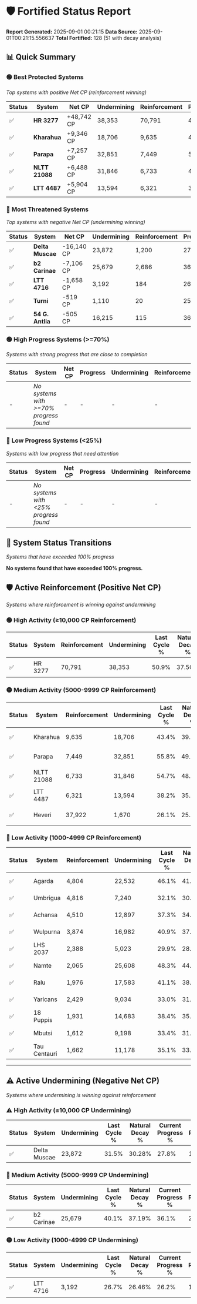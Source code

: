 # 🛡️ Fortified Status Report

**Report Generated:** 2025-09-01 00:21:15
**Data Source:** 2025-09-01T00:21:15.556637
**Total Fortified:** 128 (51 with decay analysis)

## 📊 Quick Summary

### 🟢 **Best Protected Systems**
*Top systems with positive Net CP (reinforcement winning)*

| Status | System | Net CP | Undermining | Reinforcement | Progress |
|--------|--------|--------|-------------|---------------|----------|
| ✅ | **HR 3277** | +48,742 CP | 38,353 | 70,791 | 45.0% |
| ✅ | **Kharahua** | +9,346 CP | 18,706 | 9,635 | 40.5% |
| ✅ | **Parapa** | +7,257 CP | 32,851 | 7,449 | 50.7% |
| ✅ | **NLTT 21088** | +6,488 CP | 31,846 | 6,733 | 49.8% |
| ✅ | **LTT 4487** | +5,904 CP | 13,594 | 6,321 | 36.1% |

### 🔴 **Most Threatened Systems**
*Top systems with negative Net CP (undermining winning)*

| Status | System | Net CP | Undermining | Reinforcement | Progress |
|--------|--------|--------|-------------|---------------|----------|
| ✅ | **Delta Muscae** | -16,140 CP | 23,872 | 1,200 | 27.8% |
| ✅ | **b2 Carinae** | -7,106 CP | 25,679 | 2,686 | 36.1% |
| ✅ | **LTT 4716** | -1,658 CP | 3,192 | 184 | 26.2% |
| ✅ | **Turni** | -519 CP | 1,110 | 20 | 25.8% |
| ✅ | **54 G. Antlia** | -505 CP | 16,215 | 115 | 36.9% |

### 🟢 **High Progress Systems (>=70%)**
*Systems with strong progress that are close to completion*

| Status | System | Net CP | Progress | Undermining | Reinforcement |
|--------|--------|--------|----------|-------------|---------------|
| - | *No systems with >=70% progress found* | - | - | - | - |

### 🔴 **Low Progress Systems (<25%)**
*Systems with low progress that need attention*

| Status | System | Net CP | Progress | Undermining | Reinforcement |
|--------|--------|--------|----------|-------------|---------------|
| - | *No systems with <25% progress found* | - | - | - | - |
## 🔄 System Status Transitions
*Systems that have exceeded 100% progress*

**No systems found that have exceeded 100% progress.**

## 🛡️ Active Reinforcement (Positive Net CP)
*Systems where reinforcement is winning against undermining*

### 🟢 High Activity (≥10,000 CP Reinforcement)

| Status | System | Reinforcement | Undermining | Last Cycle % | Natural Decay % | Current Progress % | Current CP | Net CP | Activity |
|--------|--------|---------------|-------------|--------------|-----------------|-------------------|------------|--------|----------|
| ✅ | HR 3277 | 70,791 | 38,353 | 50.9% | 37.50% | 45.0% | 292,500 | +48,742 | 🟢 High Reinforcement |

### 🟡 Medium Activity (5000-9999 CP Reinforcement)

| Status | System | Reinforcement | Undermining | Last Cycle % | Natural Decay % | Current Progress % | Current CP | Net CP | Activity |
|--------|--------|---------------|-------------|--------------|-----------------|-------------------|------------|--------|----------|
| ✅ | Kharahua | 9,635 | 18,706 | 43.4% | 39.06% | 40.5% | 263,250 | +9,346 | 🟡 Medium Reinforcement |
| ✅ | Parapa | 7,449 | 32,851 | 55.8% | 49.58% | 50.7% | 329,550 | +7,257 | 🟡 Medium Reinforcement |
| ✅ | NLTT 21088 | 6,733 | 31,846 | 54.7% | 48.80% | 49.8% | 323,700 | +6,488 | 🟡 Medium Reinforcement |
| ✅ | LTT 4487 | 6,321 | 13,594 | 38.2% | 35.19% | 36.1% | 234,650 | +5,904 | 🟡 Medium Reinforcement |
| ✅ | Heveri | 37,922 | 1,670 | 26.1% | 25.00% | 25.8% | 167,700 | +5,200 | 🟡 Medium Reinforcement |

### 🔴 Low Activity (1000-4999 CP Reinforcement)

| Status | System | Reinforcement | Undermining | Last Cycle % | Natural Decay % | Current Progress % | Current CP | Net CP | Activity |
|--------|--------|---------------|-------------|--------------|-----------------|-------------------|------------|--------|----------|
| ✅ | Agarda | 4,804 | 22,532 | 46.1% | 41.90% | 42.6% | 276,900 | +4,534 | 🔵 Low Reinforcement |
| ✅ | Umbrigua | 4,816 | 7,240 | 32.1% | 30.35% | 31.0% | 201,500 | +4,203 | 🔵 Low Reinforcement |
| ✅ | Achansa | 4,510 | 12,897 | 37.3% | 34.67% | 35.3% | 229,450 | +4,086 | 🔵 Low Reinforcement |
| ✅ | Wulpurna | 3,874 | 16,982 | 40.9% | 37.76% | 38.3% | 248,949 | +3,539 | 🔵 Low Reinforcement |
| ✅ | LHS 2037 | 2,388 | 5,023 | 29.9% | 28.81% | 29.1% | 189,150 | +1,900 | 🔵 Low Reinforcement |
| ✅ | Namte | 2,065 | 25,608 | 48.3% | 44.13% | 44.4% | 288,600 | +1,738 | 🔵 Low Reinforcement |
| ✅ | Ralu | 1,976 | 17,583 | 41.1% | 38.16% | 38.4% | 249,600 | +1,583 | 🔵 Low Reinforcement |
| ✅ | Yaricans | 2,429 | 9,034 | 33.0% | 31.38% | 31.6% | 205,400 | +1,415 | 🔵 Low Reinforcement |
| ✅ | 18 Puppis | 1,931 | 14,683 | 38.4% | 35.89% | 36.1% | 234,650 | +1,369 | 🔵 Low Reinforcement |
| ✅ | Mbutsi | 1,612 | 9,198 | 33.4% | 31.84% | 32.0% | 208,000 | +1,051 | 🔵 Low Reinforcement |
| ✅ | Tau Centauri | 1,662 | 11,178 | 35.1% | 33.24% | 33.4% | 217,099 | +1,022 | 🔵 Low Reinforcement |


---

## ⚠️ Active Undermining (Negative Net CP)
*Systems where undermining is winning against reinforcement*

### ⚠️ High Activity (≥10,000 CP Undermining)

| Status | System | Undermining | Last Cycle % | Natural Decay % | Current Progress % | Reinforcement | Current CP | Net CP | Activity |
|--------|--------|-------------|--------------|-----------------|-------------------|---------------|------------|--------|----------|
| ✅ | Delta Muscae | 23,872 | 31.5% | 30.28% | 27.8% | 1,200 | 180,700 | -16,140 | ⚠️ High Undermining |

### 🔶 Medium Activity (5000-9999 CP Undermining)

| Status | System | Undermining | Last Cycle % | Natural Decay % | Current Progress % | Reinforcement | Current CP | Net CP | Activity |
|--------|--------|-------------|--------------|-----------------|-------------------|---------------|------------|--------|----------|
| ✅ | b2 Carinae | 25,679 | 40.1% | 37.19% | 36.1% | 2,686 | 234,650 | -7,106 | 🔶 Medium Undermining |

### 🟡 Low Activity (1000-4999 CP Undermining)

| Status | System | Undermining | Last Cycle % | Natural Decay % | Current Progress % | Reinforcement | Current CP | Net CP | Activity |
|--------|--------|-------------|--------------|-----------------|-------------------|---------------|------------|--------|----------|
| ✅ | LTT 4716 | 3,192 | 26.7% | 26.46% | 26.2% | 184 | 170,300 | -1,658 | 🟡 Low Undermining |
